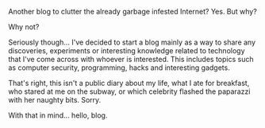 
Another blog to clutter the already garbage infested Internet? Yes. But
why?

Why not?

<!--more-->

Seriously though... I've decided to start a blog mainly as a way to share
any discoveries, experiments or interesting knowledge related to technology
that I've come across with whoever is interested. This includes topics such
as computer security, programming, hacks and interesting gadgets.

That's right, this isn't a public diary about my life, what I ate for
breakfast, who stared at me on the subway, or which celebrity flashed the
paparazzi with her naughty bits. Sorry.

With that in mind... hello, blog.
